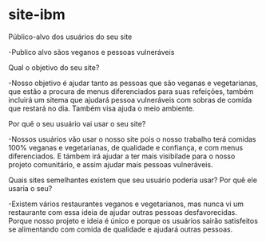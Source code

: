 # site-ibm

Público-alvo dos usuários do seu site

-Publico alvo sãos veganos e pessoas vulneráveis

Qual o objetivo do seu site?

-Nosso objetivo é ajudar tanto as pessoas que são veganas e vegetarianas, 
que estão a procura de menus diferenciados para suas refeições, também incluirá um sitema que ajudará pessoa vulneráveis com sobras de comida que 
restará no dia.
Também visa ajuda o meio ambiente.

Por quê o seu usuário vai usar o seu site?

-Nossos usuários vão usar o nosso site pois o nosso trabalho terá comidas 100% veganas e vegetarianas, de qualidade e confiança, e com menus diferenciados. E támbem irá ajudar a ter mais visibilade para o nosso projeto comunitário, e assim ajudar mais pessoas vulneráveis. 

Quais sites semelhantes existem que seu usuário poderia usar? Por quê ele usaria o seu?

-Existem vários restaurantes veganos e vegetarianos, mas nunca vi um restaurante com essa ideia de ajudar outras pessoas desfavorecidas. Porque nosso projeto e ideia é único e porque os usuários sairão satisfeitos se alimentando com comida de qualidade e ajudará outras pessoas.
